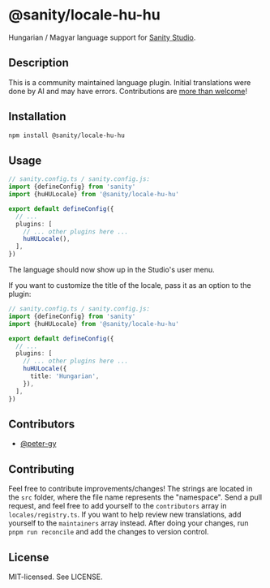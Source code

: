 # @sanity/locale-hu-hu

Hungarian / Magyar language support for [Sanity Studio](https://www.sanity.io/).

## Description

This is a community maintained language plugin. Initial translations were done by AI and may have errors. Contributions are [more than welcome](#contributing)!

## Installation

```sh
npm install @sanity/locale-hu-hu
```

## Usage

```ts
// sanity.config.ts / sanity.config.js:
import {defineConfig} from 'sanity'
import {huHULocale} from '@sanity/locale-hu-hu'

export default defineConfig({
  // ...
  plugins: [
    // ... other plugins here ...
    huHULocale(),
  ],
})
```

The language should now show up in the Studio's user menu.

If you want to customize the title of the locale, pass it as an option to the plugin:

```ts
// sanity.config.ts / sanity.config.js:
import {defineConfig} from 'sanity'
import {huHULocale} from '@sanity/locale-hu-hu'

export default defineConfig({
  // ...
  plugins: [
    // ... other plugins here ...
    huHULocale({
      title: 'Hungarian',
    }),
  ],
})
```

## Contributors

- [@peter-gy](https://github.com/peter-gy)

## Contributing

Feel free to contribute improvements/changes! The strings are located in the `src` folder, where the file name represents the "namespace". Send a pull request, and feel free to add yourself to the `contributors` array in `locales/registry.ts`. If you want to help review new translations, add yourself to the `maintainers` array instead. After doing your changes, run `pnpm run reconcile` and add the changes to version control.

## License

MIT-licensed. See LICENSE.
